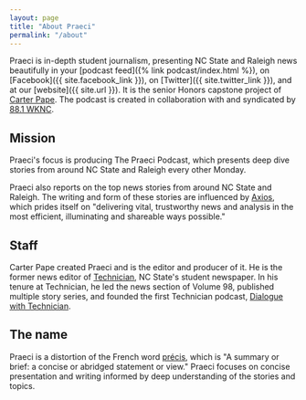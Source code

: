 ```yaml
---
layout: page
title: "About Praeci"
permalink: "/about"
---
```

Praeci is in-depth student journalism, presenting NC State and Raleigh news beautifully in your [podcast feed]({% link podcast/index.html %}), on [Facebook]({{ site.facebook_link }}), on [Twitter]({{ site.twitter_link }}), and at our [website]({{ site.url }}). It is the senior Honors capstone project of [Carter Pape](http://carterpape.com/). The podcast is created in collaboration with and syndicated by [88.1 WKNC][WKNC].

[WKNC]: https://www.wknc.org/index.php

## Mission

Praeci's focus is producing The Praeci Podcast, which presents deep dive stories from around NC State and Raleigh every other Monday.

Praeci also reports on the top news stories from around NC State and Raleigh. The writing and form of these stories are influenced by [Axios](http://axios.com), which prides itself on "delivering vital, trustworthy news and analysis in the most efficient, illuminating and shareable ways possible."

## Staff

Carter Pape created Praeci and is the editor and producer of it. He is the former news editor of [Technician](http://technicianonline.com/), NC State's student newspaper. In his tenure at Technician, he led the news section of Volume 98, published multiple story series, and founded the first Technician podcast, [Dialogue with Technician][dialogue-itunes].

[dialogue-itunes]: https://itunes.apple.com/us/podcast/dialogue-with-technician/id1275744725?mt=2

## The name

Praeci is a distortion of the French word [précis](https://en.wiktionary.org/wiki/précis), which is "A summary or brief: a concise or abridged statement or view." Praeci focuses on concise presentation and writing informed by deep understanding of the stories and topics.